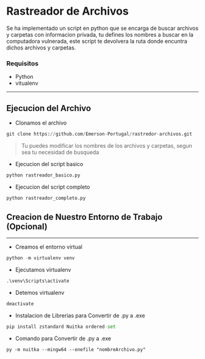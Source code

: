 # Rastreador de Archivos
Se ha implementado un script en python que se encarga de buscar archivos y carpetas con informacion privada, tu defines los nombres a buscar en la computadora vulnerada, este script te devolvera la ruta donde encuntra dichos archivos y carpetas.

### Requisitos 
- Python 
- vitualenv
------------------------------------------

## Ejecucion del Archivo

- Clonamos el archivo 
```python
git clone https://github.com/Emerson-Portugal/rastredor-archivos.git
```
> Tu puedes modificar los nombres de los archivos y carpetas, segun sea tu necesidad de busqueda

- Ejecucion del script basico
```python
python rastreador_basico.py
```

- Ejecucion del script completo
```python
python rastreador_completo.py
```


## Creacion de Nuestro Entorno de Trabajo (Opcional)
---------------------------------

- Creamos el entorno virtual
```python
python -m virtualenv venv
```

- Ejecutamos virtualenv
```python
.\venv\Scripts\activate
```

- Detemos virtualenv
```python
deactivate
```


- Instalacion de Librerias para Convertir de .py a .exe


```python
pip install zstandard Nuitka ordered-set
```

- Comando para Convertir de .py a .exe

```
py -m nuitka --mingw64 --onefile "nombreArchivo.py"
```
